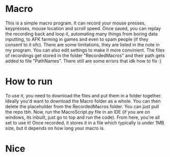 # Macro
This is a simple macro program. It can record your mouse presses, keypresses, mouse location and scroll speed. 
Once saved, you can replay the recording back and loop it, automating many things from boring data inputting, to AFK farming in games and even to spam people (if they consent to it ofc). There are some limitations, they are listed in the note in my program. You can also edit settings to make it more convinient. The files of recordings get stored in the folder "RecordedMacros" and their path gets added to file "PathNames". There still are some errors that idk how to fix :)
# How to run
To use it, you need to download the files and put them in a folder together. Ideally you'd want to download the Macro folder as a whole. You can then delete the placeholder from the RecordedMacros folder. You can just pull the repo tbh. Now, run the MacroScript.py file in an IDE (if you are on windows, its inbuilt, just go to top and run the code). From here, you're all set to use it!
Once recorded, it stores it in a file which typically is under 1MB size, but it depends on how long your macro is. 
# Nice
